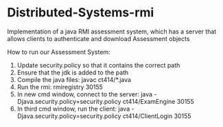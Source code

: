 # Distributed-Systems-rmi
Implementation of a java RMI assessment system, which has a server that allows clients to authenticate and download Assessment objects

How to run our Assessment System:
1.	Update security.policy so that it contains the correct path
2.	Ensure that the jdk is added to the path
3.	Compile the java files:
    javac ct414/*.java
4.	Run the rmi: 
    rmiregistry 30155
5.	In new cmd window, connect to the server:
    java -Djava.security.policy=security.policy ct414/ExamEngine 30155
6.	In third cmd window, run the client:
    java -Djava.security.policy=security.policy ct414/ClientLogin 30155
    
